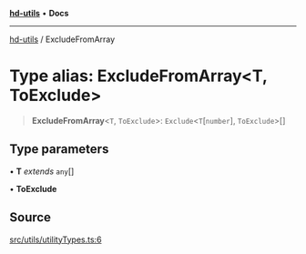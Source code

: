[**hd-utils**](../README.md) • **Docs**

***

[hd-utils](../globals.md) / ExcludeFromArray

# Type alias: ExcludeFromArray\<T, ToExclude\>

> **ExcludeFromArray**\<`T`, `ToExclude`\>: `Exclude`\<`T`\[`number`\], `ToExclude`\>[]

## Type parameters

• **T** *extends* `any`[]

• **ToExclude**

## Source

[src/utils/utilityTypes.ts:6](https://github.com/AhmadHddad/h-utils/blob/8e9e542f98b1a43a336ce585dc8666b21b0e894d/src/utils/utilityTypes.ts#L6)
